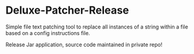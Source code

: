# Deluxe-Patcher-Release
Simple file text patching tool to replace all instances of a string within a file based on a config instructions file.

Release Jar application, source code maintained in private repo!
